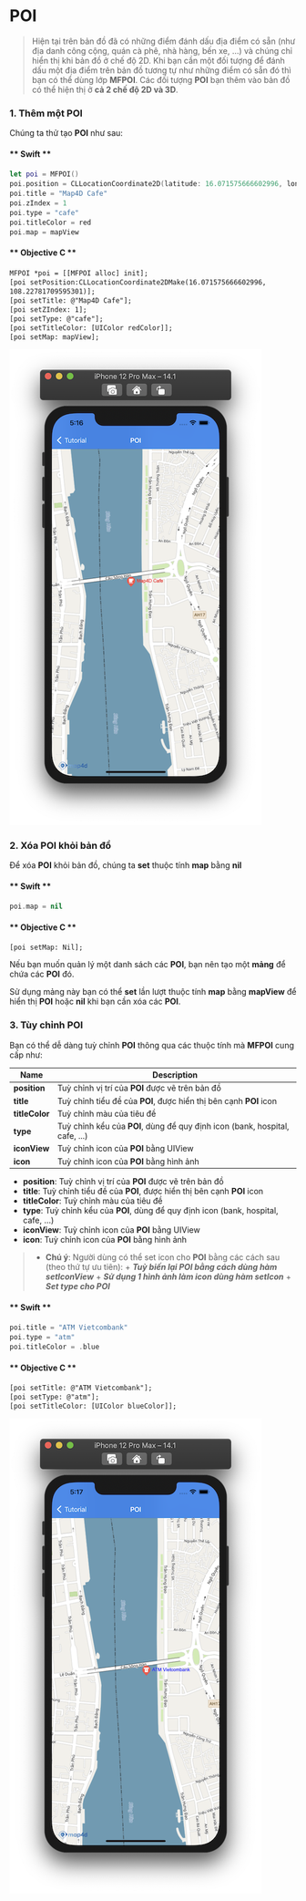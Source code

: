 # POI

> Hiện tại trên bản đồ đã có những điểm đánh dấu địa điểm có sẵn (như địa danh công cộng, quán cà phê, nhà hàng, bến xe, ...)
và chúng chỉ hiển thị khi bản đồ ở chế độ 2D. Khi bạn cần một đối tượng để đánh dấu một địa điểm trên bản đồ tương tự như
những điểm có sẵn đó thì bạn có thể dùng lớp **MFPOI**. Các đối tượng **POI** bạn thêm vào bản đồ có thể hiện thị
ở **cả 2 chế độ 2D và 3D**.

### 1. Thêm một POI

Chúng ta thử tạo **POI** như sau:

<!-- tabs:start -->

#### ** Swift **

```swift 
let poi = MFPOI()
poi.position = CLLocationCoordinate2D(latitude: 16.071575666602996, longitude: 108.22781709595301)
poi.title = "Map4D Cafe"
poi.zIndex = 1
poi.type = "cafe"
poi.titleColor = red
poi.map = mapView
```

#### ** Objective C **

```objc 
MFPOI *poi = [[MFPOI alloc] init];
[poi setPosition:CLLocationCoordinate2DMake(16.071575666602996, 108.22781709595301)];
[poi setTitle: @"Map4D Cafe"];
[poi setZIndex: 1];
[poi setType: @"cafe"];
[poi setTitleColor: [UIColor redColor]];
[poi setMap: mapView];
```

<!-- tabs:end -->

![POI](../../resources/v1.5/createPOI.png) 


### 2. Xóa POI khỏi bản đồ

Để xóa **POI** khỏi bản đồ, chúng ta **set** thuộc tính **map** bằng **nil**

<!-- tabs:start -->
#### ** Swift **

```swift
poi.map = nil
```

#### ** Objective C **

```objc 
[poi setMap: Nil];
```
<!-- tabs:end -->

Nếu bạn muốn quản lý một danh sách các **POI**, bạn nên tạo một **mảng** để chứa các **POI** đó. 

Sử dụng mảng này bạn có thể  **set** lần lượt thuộc tính **map** bằng **mapView** để hiển thị **POI** hoặc **nil** khi bạn cần xóa các **POI**.

### 3. Tùy chỉnh POI

Bạn có thể dễ dàng tuỳ chỉnh **POI** thông qua các thuộc tính mà **MFPOI** cung cấp như:

  
| Name                       |Description                                                                                                                                       |
|----------------------------|--------------------------------------------------------------------------------------------------------------------------------------------------|
| **position**               | Tuỳ chỉnh vị trí của **POI** được vẽ trên bản đồ                                                                                                 |
| **title**                  | Tuỳ chỉnh tiểu đề của **POI**, được hiển thị bên cạnh **POI** icon                                                                               |
| **titleColor**             | Tuỳ chỉnh màu của tiêu đề                                                                                                                        |
| **type**                   | Tuỳ chỉnh kểu của **POI**, dùng để quy định icon (bank, hospital, cafe, ...)                                                                     |
| **iconView**               | Tuỳ chỉnh icon của **POI** bằng UIView                                                                                                           |
| **icon**                   | Tuỳ chỉnh icon của **POI** bằng hình ảnh                                                                                                         |

- **position**: Tuỳ chỉnh vị trí của **POI** được vẽ trên bản đồ
- **title**: Tuỳ chỉnh tiểu đề của **POI**, được hiển thị bên cạnh **POI** icon
- **titleColor**: Tuỳ chỉnh màu của tiêu đề
- **type**: Tuỳ chỉnh kểu của **POI**, dùng để quy định icon (bank, hospital, cafe, ...) 
- **iconView**: Tuỳ chỉnh icon của **POI** bằng UIView
- **icon**: Tuỳ chỉnh icon của **POI** bằng hình ảnh

> - **Chú ý**: Người dùng có thể set icon cho **POI** bằng các cách sau (theo thứ tự ưu tiên):
    + ***Tuỳ biến lại POI bằng cách dùng hàm setIconView***
    + ***Sử dụng 1 hình ảnh làm icon dùng hàm setIcon***
    + ***Set type cho POI***

<!-- tabs:start -->

#### ** Swift **

```swift 
poi.title = "ATM Vietcombank"
poi.type = "atm"
poi.titleColor = .blue
```

#### ** Objective C **

```objc 
[poi setTitle: @"ATM Vietcombank"];
[poi setType: @"atm"];
[poi setTitleColor: [UIColor blueColor]];
```

<!-- tabs:end -->

![POI](../../resources/v1.5/customizePOI.png) 